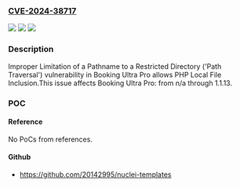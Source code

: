 ### [CVE-2024-38717](https://cve.mitre.org/cgi-bin/cvename.cgi?name=CVE-2024-38717)
![](https://img.shields.io/static/v1?label=Product&message=Booking%20Ultra%20Pro&color=blue)
![](https://img.shields.io/static/v1?label=Version&message=n%2Fa%3C%3D%201.1.13%20&color=brighgreen)
![](https://img.shields.io/static/v1?label=Vulnerability&message=CWE-22%20Improper%20Limitation%20of%20a%20Pathname%20to%20a%20Restricted%20Directory%20('Path%20Traversal')&color=brighgreen)

### Description

Improper Limitation of a Pathname to a Restricted Directory ('Path Traversal') vulnerability in Booking Ultra Pro allows PHP Local File Inclusion.This issue affects Booking Ultra Pro: from n/a through 1.1.13.

### POC

#### Reference
No PoCs from references.

#### Github
- https://github.com/20142995/nuclei-templates


